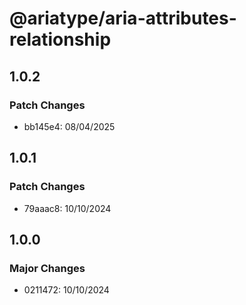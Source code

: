 # @ariatype/aria-attributes-relationship

## 1.0.2

### Patch Changes

- bb145e4: 08/04/2025

## 1.0.1

### Patch Changes

- 79aaac8: 10/10/2024

## 1.0.0

### Major Changes

- 0211472: 10/10/2024
